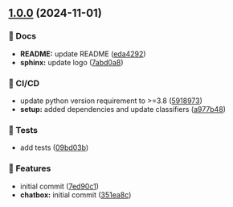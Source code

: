 ## [1.0.0](https://gitlab.com/ameliend/chatbox_osc/compare/...v1.0.0) (2024-11-01)

### 📔 Docs

* **README:** update README ([eda4292](https://gitlab.com/ameliend/chatbox_osc/commit/eda42924cc9cbbc582e158c5a04267ce2d1347e6))
* **sphinx:** update logo ([7abd0a8](https://gitlab.com/ameliend/chatbox_osc/commit/7abd0a82c3b5812ccdbde61d74c21aeaf38abe9c))

### 🦊 CI/CD

* update python version requirement to >=3.8 ([5918973](https://gitlab.com/ameliend/chatbox_osc/commit/5918973458ebb66ed9266ea0f8e5698c32c9862f))
* **setup:** added dependencies and update classifiers ([a977b48](https://gitlab.com/ameliend/chatbox_osc/commit/a977b48f26e7587b7b050bae0c237f1e95b0fd17))

### 🧪 Tests

* add tests ([09bd03b](https://gitlab.com/ameliend/chatbox_osc/commit/09bd03bc324d7205672b060cadd6da90dbb15d62))

### 🚀 Features

* initial commit ([7ed90c1](https://gitlab.com/ameliend/chatbox_osc/commit/7ed90c184fb33769134900f9b88d6bf02e05b9df))
* **chatbox:** initial commit ([351ea8c](https://gitlab.com/ameliend/chatbox_osc/commit/351ea8c7528de84ea4fd45580a70bcb9446769fd))

